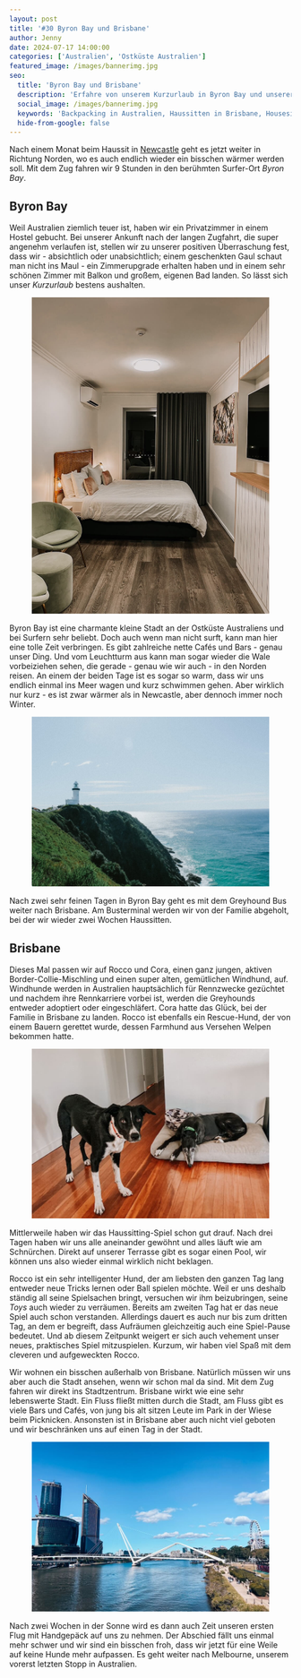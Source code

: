 ```yaml
---
layout: post
title: '#30 Byron Bay und Brisbane'
author: Jenny
date: 2024-07-17 14:00:00
categories: ['Australien', 'Ostküste Australien']
featured_image: /images/bannerimg.jpg
seo:
  title: 'Byron Bay und Brisbane'
  description: 'Erfahre von unserem Kurzurlaub in Byron Bay und unserer Zeit beim Haussitten in Brisbane.'
  social_image: /images/bannerimg.jpg
  keywords: 'Backpacking in Australien, Haussitten in Brisbane, Housesitting in Australien, Byron Bay'
  hide-from-google: false
---
```

Nach einem Monat beim Haussit in [Newcastle](newcastle-1-australien) geht es jetzt weiter in Richtung Norden, wo es auch endlich wieder ein bisschen wärmer werden soll. Mit dem Zug fahren wir 9 Stunden in den berühmten Surfer-Ort *Byron Bay*.

## Byron Bay
Weil Australien ziemlich teuer ist, haben wir ein Privatzimmer in einem Hostel gebucht. Bei unserer Ankunft nach der langen Zugfahrt, die super angenehm verlaufen ist, stellen wir zu unserer positiven Überraschung fest, dass wir - absichtlich oder unabsichtlich; einem geschenkten Gaul schaut man nicht ins Maul - ein Zimmerupgrade erhalten haben und in einem sehr schönen Zimmer mit Balkon und großem, eigenen Bad landen. So lässt sich unser *Kurzurlaub* bestens aushalten.

<figure class="img1">
 	<img src="/images/australien/brisbane/byron-hotel.JPG" alt="Hotel in Byron Bay">
</figure>

Byron Bay ist eine charmante kleine Stadt an der Ostküste Australiens und bei Surfern sehr beliebt. Doch auch wenn man nicht surft, kann man hier eine tolle Zeit verbringen. Es gibt zahlreiche nette Cafés und Bars - genau unser Ding. Und vom Leuchtturm aus kann man sogar wieder die Wale vorbeiziehen sehen, die gerade - genau wie wir auch - in den Norden reisen. An einem der beiden Tage ist es sogar so warm, dass wir uns endlich einmal ins Meer wagen und kurz schwimmen gehen. Aber wirklich nur kurz - es ist zwar wärmer als in Newcastle, aber dennoch immer noch Winter.

<figure class="img1">
 	<img src="/images/australien/brisbane/byron-lighthouse.JPG" alt="Leuchtturm in Byron Bay">
</figure>

Nach zwei sehr feinen Tagen in Byron Bay geht es mit dem Greyhound Bus weiter nach Brisbane. Am Busterminal werden wir von der Familie abgeholt, bei der wir wieder zwei Wochen Haussitten.

## Brisbane
Dieses Mal passen wir auf Rocco und Cora, einen ganz jungen, aktiven Border-Collie-Mischling und einen super alten, gemütlichen Windhund, auf. Windhunde werden in Australien hauptsächlich für Rennzwecke gezüchtet und nachdem ihre Rennkarriere vorbei ist, werden die Greyhounds entweder adoptiert oder eingeschläfert. Cora hatte das Glück, bei der Familie in Brisbane zu landen. Rocco ist ebenfalls ein Rescue-Hund, der von einem Bauern gerettet wurde, dessen Farmhund aus Versehen Welpen bekommen hatte.

<figure class="img1">
 	<img src="/images/australien/brisbane/cora-rocco.JPG" alt="Hunde beim Haussitten">
</figure>

Mittlerweile haben wir das Haussitting-Spiel schon gut drauf. Nach drei Tagen haben wir uns alle aneinander gewöhnt und alles läuft wie am Schnürchen. Direkt auf unserer Terrasse gibt es sogar einen Pool, wir können uns also wieder einmal wirklich nicht beklagen. 

Rocco ist ein sehr intelligenter Hund, der am liebsten den ganzen Tag lang entweder neue Tricks lernen oder Ball spielen möchte. Weil er uns deshalb ständig all seine Spielsachen bringt, versuchen wir ihm beizubringen, seine *Toys* auch wieder zu verräumen. Bereits am zweiten Tag hat er das neue Spiel auch schon verstanden. Allerdings dauert es auch nur bis zum dritten Tag, an dem er begreift, dass Aufräumen gleichzeitig auch eine Spiel-Pause bedeutet. Und ab diesem Zeitpunkt weigert er sich auch vehement unser neues, praktisches Spiel mitzuspielen. Kurzum, wir haben viel Spaß mit dem cleveren und aufgeweckten Rocco.

Wir wohnen ein bisschen außerhalb von Brisbane. Natürlich müssen wir uns aber auch die Stadt ansehen, wenn wir schon mal da sind. Mit dem Zug fahren wir direkt ins Stadtzentrum. Brisbane wirkt wie eine sehr lebenswerte Stadt. Ein Fluss fließt mitten durch die Stadt, am Fluss gibt es viele Bars und Cafés, von jung bis alt sitzen Leute im Park in der Wiese beim Picknicken. Ansonsten ist in Brisbane aber auch nicht viel geboten und wir beschränken uns auf einen Tag in der Stadt.

<figure class="img1">
 	<img src="/images/australien/brisbane/brisbane.JPG" alt="Brisbane">
</figure>

Nach zwei Wochen in der Sonne wird es dann auch Zeit unseren ersten Flug mit Handgepäck auf uns zu nehmen. Der Abschied fällt uns einmal mehr schwer und wir sind ein bisschen froh, dass wir jetzt für eine Weile auf keine Hunde mehr aufpassen. Es geht weiter nach Melbourne, unserem vorerst letzten Stopp in Australien.